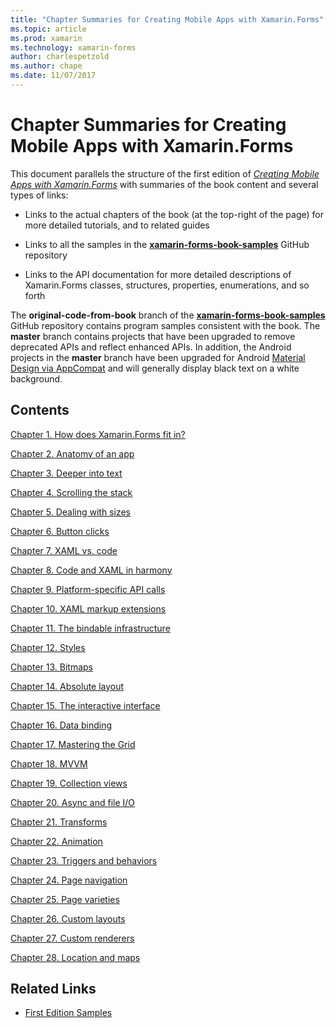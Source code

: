 ```yaml
---
title: "Chapter Summaries for Creating Mobile Apps with Xamarin.Forms"
ms.topic: article
ms.prod: xamarin
ms.technology: xamarin-forms
author: charlespetzold
ms.author: chape
ms.date: 11/07/2017
---
```


# Chapter Summaries for Creating Mobile Apps with Xamarin.Forms

This document parallels the structure of the first edition of [*Creating Mobile Apps with Xamarin.Forms*](~/xamarin-forms/creating-mobile-apps-xamarin-forms/index.md) with summaries of the book content and several types of links:

- Links to the actual chapters of the book (at the top-right of the page) for more detailed tutorials, and to related guides

- Links to all the samples in the [**xamarin-forms-book-samples**](https://github.com/xamarin/xamarin-forms-book-samples) GitHub repository

- Links to the API documentation for more detailed descriptions of Xamarin.Forms classes, structures, properties, enumerations, and so forth

The **original-code-from-book** branch of the [**xamarin-forms-book-samples**](https://github.com/xamarin/xamarin-forms-book-samples) GitHub repository contains program samples consistent with the book. The **master** branch contains projects that have been upgraded to remove deprecated APIs and reflect enhanced APIs. In addition, the Android projects in the **master** branch have been upgraded for Android [Material Design via AppCompat](~/xamarin-forms/platform/android/index.md) and will generally display black text on a white background.

## Contents

[Chapter 1. How does Xamarin.Forms fit in?](chapter01.md)

[Chapter 2. Anatomy of an app](chapter02.md)

[Chapter 3. Deeper into text](chapter03.md)

[Chapter 4. Scrolling the stack](chapter04.md)

[Chapter 5. Dealing with sizes](chapter05.md)

[Chapter 6. Button clicks](chapter06.md)

[Chapter 7. XAML vs. code](chapter07.md)

[Chapter 8. Code and XAML in harmony](chapter08.md)

[Chapter 9. Platform-specific API calls](chapter09.md)

[Chapter 10. XAML markup extensions](chapter10.md)

[Chapter 11. The bindable infrastructure](chapter11.md)

[Chapter 12. Styles](chapter12.md)

[Chapter 13. Bitmaps](chapter13.md)

[Chapter 14. Absolute layout](chapter14.md)

[Chapter 15. The interactive interface](chapter15.md)

[Chapter 16. Data binding](chapter16.md)

[Chapter 17. Mastering the Grid](chapter17.md)

[Chapter 18. MVVM](chapter18.md)

[Chapter 19. Collection views](chapter19.md)

[Chapter 20. Async and file I/O](chapter20.md)

[Chapter 21. Transforms](chapter21.md)

[Chapter 22. Animation](chapter22.md)

[Chapter 23. Triggers and behaviors](chapter23.md)

[Chapter 24. Page navigation](chapter24.md)

[Chapter 25. Page varieties](chapter25.md)

[Chapter 26. Custom layouts](chapter26.md)

[Chapter 27. Custom renderers](chapter27.md)

[Chapter 28. Location and maps](chapter28.md)



## Related Links

- [First Edition Samples](https://github.com/xamarin/xamarin-forms-book-samples)
